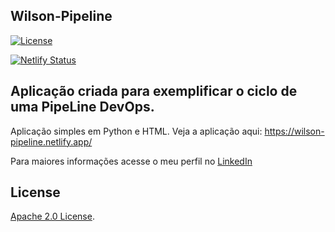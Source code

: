 
## Wilson-Pipeline


<!-- Lincense -->
[![License](https://img.shields.io/badge/License-Apache%202.0-blue.svg)](https://opensource.org/licenses/Apache-2.0)


<!-- Status do Netlify -->
[![Netlify Status](https://api.netlify.com/api/v1/badges/bb562824-89c9-458d-b22c-a16fa8afc144/deploy-status)](https://app.netlify.com/sites/wilson-pipeline/deploys)


## Aplicação criada para exemplificar o ciclo de uma PipeLine DevOps.


Aplicação simples em Python e HTML. Veja a aplicação aqui: https://wilson-pipeline.netlify.app/


Para maiores informações acesse o meu perfil no [LinkedIn](https://www.linkedin.com/in/wilsonribeiro2/)


## License

<!-- Keep full URL links to repo files because this README syncs from main to gh-pages.  -->
[Apache 2.0 License](https://github.com/wilsonribeiro/wilson-pipeline/blob/master/LICENSE).

